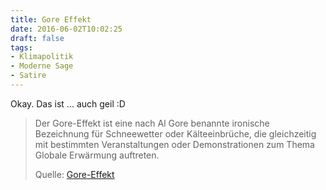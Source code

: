 ```yaml
---
title: Gore Effekt
date: 2016-06-02T10:02:25
draft: false
tags:
- Klimapolitik
- Moderne Sage
- Satire
---
```


Okay. Das ist ... auch geil :D


> Der Gore-Effekt ist eine nach Al Gore benannte ironische Bezeichnung für
> Schneewetter oder Kälteeinbrüche, die gleichzeitig mit bestimmten
> Veranstaltungen oder Demonstrationen zum Thema Globale Erwärmung
> auftreten.
>
> Quelle: [Gore-Effekt](https://de.wikipedia.org/wiki/Gore-Effekt)
